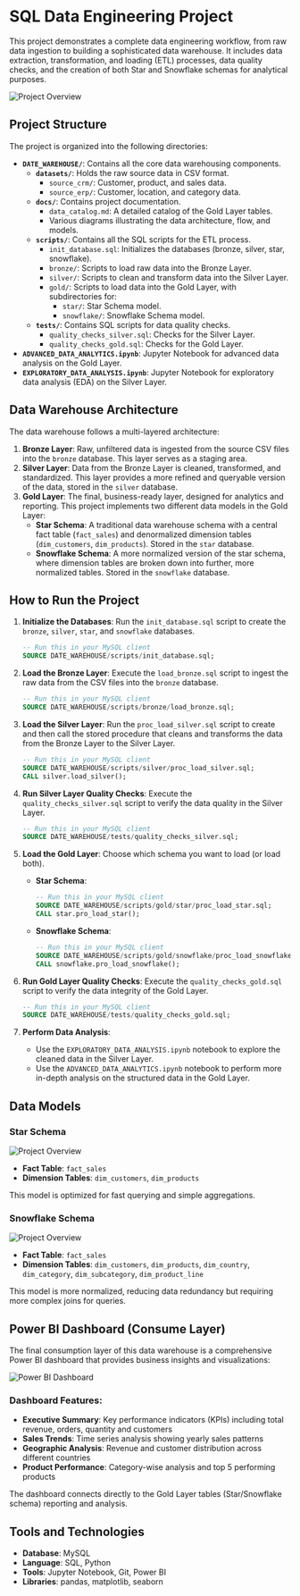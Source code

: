 # SQL Data Engineering Project

This project demonstrates a complete data engineering workflow, from raw data ingestion to building a sophisticated data warehouse. It includes data extraction, transformation, and loading (ETL) processes, data quality checks, and the creation of both Star and Snowflake schemas for analytical purposes.

![Project Overview](DATE_WAREHOUSE/docs/Architecture.svg)

## Project Structure

The project is organized into the following directories:

- **`DATE_WAREHOUSE/`**: Contains all the core data warehousing components.
    - **`datasets/`**: Holds the raw source data in CSV format.
        - `source_crm/`: Customer, product, and sales data.
        - `source_erp/`: Customer, location, and category data.
    - **`docs/`**: Contains project documentation.
        - `data_catalog.md`: A detailed catalog of the Gold Layer tables.
        - Various diagrams illustrating the data architecture, flow, and models.
    - **`scripts/`**: Contains all the SQL scripts for the ETL process.
        - `init_database.sql`: Initializes the databases (bronze, silver, star, snowflake).
        - `bronze/`: Scripts to load raw data into the Bronze Layer.
        - `silver/`: Scripts to clean and transform data into the Silver Layer.
        - `gold/`: Scripts to load data into the Gold Layer, with subdirectories for:
            - `star/`: Star Schema model.
            - `snowflake/`: Snowflake Schema model.
    - **`tests/`**: Contains SQL scripts for data quality checks.
        - `quality_checks_silver.sql`: Checks for the Silver Layer.
        - `quality_checks_gold.sql`: Checks for the Gold Layer.
- **`ADVANCED_DATA_ANALYTICS.ipynb`**: Jupyter Notebook for advanced data analysis on the Gold Layer.
- **`EXPLORATORY_DATA_ANALYSIS.ipynb`**: Jupyter Notebook for exploratory data analysis (EDA) on the Silver Layer.

## Data Warehouse Architecture

The data warehouse follows a multi-layered architecture:

1.  **Bronze Layer**: Raw, unfiltered data is ingested from the source CSV files into the `bronze` database. This layer serves as a staging area.
2.  **Silver Layer**: Data from the Bronze Layer is cleaned, transformed, and standardized. This layer provides a more refined and queryable version of the data, stored in the `silver` database.
3.  **Gold Layer**: The final, business-ready layer, designed for analytics and reporting. This project implements two different data models in the Gold Layer:
    -   **Star Schema**: A traditional data warehouse schema with a central fact table (`fact_sales`) and denormalized dimension tables (`dim_customers`, `dim_products`). Stored in the `star` database.
    -   **Snowflake Schema**: A more normalized version of the star schema, where dimension tables are broken down into further, more normalized tables. Stored in the `snowflake` database.

## How to Run the Project

1.  **Initialize the Databases**:
    Run the `init_database.sql` script to create the `bronze`, `silver`, `star`, and `snowflake` databases.

    ```sql
    -- Run this in your MySQL client
    SOURCE DATE_WAREHOUSE/scripts/init_database.sql;
    ```

2.  **Load the Bronze Layer**:
    Execute the `load_bronze.sql` script to ingest the raw data from the CSV files into the `bronze` database.

    ```sql
    -- Run this in your MySQL client
    SOURCE DATE_WAREHOUSE/scripts/bronze/load_bronze.sql;
    ```

3.  **Load the Silver Layer**:
    Run the `proc_load_silver.sql` script to create and then call the stored procedure that cleans and transforms the data from the Bronze Layer to the Silver Layer.

    ```sql
    -- Run this in your MySQL client
    SOURCE DATE_WAREHOUSE/scripts/silver/proc_load_silver.sql;
    CALL silver.load_silver();
    ```

4.  **Run Silver Layer Quality Checks**:
    Execute the `quality_checks_silver.sql` script to verify the data quality in the Silver Layer.

    ```sql
    -- Run this in your MySQL client
    SOURCE DATE_WAREHOUSE/tests/quality_checks_silver.sql;
    ```

5.  **Load the Gold Layer**:
    Choose which schema you want to load (or load both).

    -   **Star Schema**:
        ```sql
        -- Run this in your MySQL client
        SOURCE DATE_WAREHOUSE/scripts/gold/star/proc_load_star.sql;
        CALL star.pro_load_star();
        ```

    -   **Snowflake Schema**:
        ```sql
        -- Run this in your MySQL client
        SOURCE DATE_WAREHOUSE/scripts/gold/snowflake/proc_load_snowflake.sql;
        CALL snowflake.pro_load_snowflake();
        ```

6.  **Run Gold Layer Quality Checks**:
    Execute the `quality_checks_gold.sql` script to verify the data integrity of the Gold Layer.

    ```sql
    -- Run this in your MySQL client
    SOURCE DATE_WAREHOUSE/tests/quality_checks_gold.sql;
    ```

7.  **Perform Data Analysis**:
    -   Use the `EXPLORATORY_DATA_ANALYSIS.ipynb` notebook to explore the cleaned data in the Silver Layer.
    -   Use the `ADVANCED_DATA_ANALYTICS.ipynb` notebook to perform more in-depth analysis on the structured data in the Gold Layer.

## Data Models

### Star Schema

![Project Overview](DATE_WAREHOUSE/docs/star_schema.svg)

-   **Fact Table**: `fact_sales`
-   **Dimension Tables**: `dim_customers`, `dim_products`

This model is optimized for fast querying and simple aggregations.

### Snowflake Schema

![Project Overview](DATE_WAREHOUSE/docs/snowflake_schema.svg)

-   **Fact Table**: `fact_sales`
-   **Dimension Tables**: `dim_customers`, `dim_products`, `dim_country`, `dim_category`, `dim_subcategory`, `dim_product_line`

This model is more normalized, reducing data redundancy but requiring more complex joins for queries.

## Power BI Dashboard (Consume Layer)

The final consumption layer of this data warehouse is a comprehensive Power BI dashboard that provides business insights and visualizations:

![Power BI Dashboard](powerbi_exports/Dashboard.jpg)

### Dashboard Features:
- **Executive Summary**: Key performance indicators (KPIs) including total revenue, orders, quantity and customers
- **Sales Trends**: Time series analysis showing yearly sales patterns
- **Geographic Analysis**: Revenue and customer distribution across different countries
- **Product Performance**: Category-wise analysis and top 5 performing products

The dashboard connects directly to the Gold Layer tables (Star/Snowflake schema) reporting and analysis.

## Tools and Technologies

-   **Database**: MySQL
-   **Language**: SQL, Python
-   **Tools**: Jupyter Notebook, Git, Power BI
-   **Libraries**: pandas, matplotlib, seaborn
